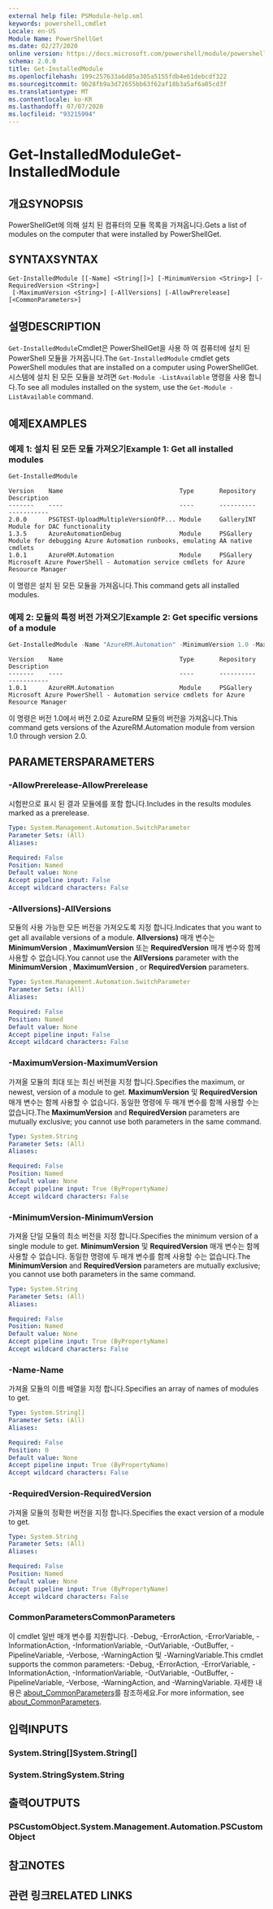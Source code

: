 ```yaml
---
external help file: PSModule-help.xml
keywords: powershell,cmdlet
Locale: en-US
Module Name: PowerShellGet
ms.date: 02/27/2020
online version: https://docs.microsoft.com/powershell/module/powershellget/get-installedmodule?view=powershell-6&WT.mc_id=ps-gethelp
schema: 2.0.0
title: Get-InstalledModule
ms.openlocfilehash: 199c257633a6d85a305a5155fdb4e61debcdf322
ms.sourcegitcommit: 9b28fb9a3d72655bb63f62af18b3a5af6a05cd3f
ms.translationtype: MT
ms.contentlocale: ko-KR
ms.lasthandoff: 07/07/2020
ms.locfileid: "93215994"
---
```

# <span data-ttu-id="ff8e3-103">Get-InstalledModule</span><span class="sxs-lookup"><span data-stu-id="ff8e3-103">Get-InstalledModule</span></span>

## <span data-ttu-id="ff8e3-104">개요</span><span class="sxs-lookup"><span data-stu-id="ff8e3-104">SYNOPSIS</span></span>
<span data-ttu-id="ff8e3-105">PowerShellGet에 의해 설치 된 컴퓨터의 모듈 목록을 가져옵니다.</span><span class="sxs-lookup"><span data-stu-id="ff8e3-105">Gets a list of modules on the computer that were installed by PowerShellGet.</span></span>

## <span data-ttu-id="ff8e3-106">SYNTAX</span><span class="sxs-lookup"><span data-stu-id="ff8e3-106">SYNTAX</span></span>

```
Get-InstalledModule [[-Name] <String[]>] [-MinimumVersion <String>] [-RequiredVersion <String>]
 [-MaximumVersion <String>] [-AllVersions] [-AllowPrerelease] [<CommonParameters>]
```

## <span data-ttu-id="ff8e3-107">설명</span><span class="sxs-lookup"><span data-stu-id="ff8e3-107">DESCRIPTION</span></span>

<span data-ttu-id="ff8e3-108">`Get-InstalledModule`Cmdlet은 PowerShellGet을 사용 하 여 컴퓨터에 설치 된 PowerShell 모듈을 가져옵니다.</span><span class="sxs-lookup"><span data-stu-id="ff8e3-108">The `Get-InstalledModule` cmdlet gets PowerShell modules that are installed on a computer using PowerShellGet.</span></span> <span data-ttu-id="ff8e3-109">시스템에 설치 된 모든 모듈을 보려면 `Get-Module -ListAvailable` 명령을 사용 합니다.</span><span class="sxs-lookup"><span data-stu-id="ff8e3-109">To see all modules installed on the system, use the `Get-Module -ListAvailable` command.</span></span>

## <span data-ttu-id="ff8e3-110">예제</span><span class="sxs-lookup"><span data-stu-id="ff8e3-110">EXAMPLES</span></span>

### <span data-ttu-id="ff8e3-111">예제 1: 설치 된 모든 모듈 가져오기</span><span class="sxs-lookup"><span data-stu-id="ff8e3-111">Example 1: Get all installed modules</span></span>

```powershell
Get-InstalledModule
```

```Output
Version    Name                                Type       Repository     Description
-------    ----                                ----       ----------     -----------
2.0.0      PSGTEST-UploadMultipleVersionOfP... Module     GalleryINT     Module for DAC functionality
1.3.5      AzureAutomationDebug                Module     PSGallery      Module for debugging Azure Automation runbooks, emulating AA native cmdlets
1.0.1      AzureRM.Automation                  Module     PSGallery      Microsoft Azure PowerShell - Automation service cmdlets for Azure Resource Manager
```

<span data-ttu-id="ff8e3-112">이 명령은 설치 된 모든 모듈을 가져옵니다.</span><span class="sxs-lookup"><span data-stu-id="ff8e3-112">This command gets all installed modules.</span></span>

### <span data-ttu-id="ff8e3-113">예제 2: 모듈의 특정 버전 가져오기</span><span class="sxs-lookup"><span data-stu-id="ff8e3-113">Example 2: Get specific versions of a module</span></span>

```powershell
Get-InstalledModule -Name "AzureRM.Automation" -MinimumVersion 1.0 -MaximumVersion 2.0
```

```Output
Version    Name                                Type       Repository     Description
-------    ----                                ----       ----------     -----------
1.0.1      AzureRM.Automation                  Module     PSGallery      Microsoft Azure PowerShell - Automation service cmdlets for Azure Resource Manager
```

<span data-ttu-id="ff8e3-114">이 명령은 버전 1.0에서 버전 2.0로 AzureRM 모듈의 버전을 가져옵니다.</span><span class="sxs-lookup"><span data-stu-id="ff8e3-114">This command gets versions of the AzureRM.Automation module from version 1.0 through version 2.0.</span></span>

## <span data-ttu-id="ff8e3-115">PARAMETERS</span><span class="sxs-lookup"><span data-stu-id="ff8e3-115">PARAMETERS</span></span>

### <span data-ttu-id="ff8e3-116">-AllowPrerelease</span><span class="sxs-lookup"><span data-stu-id="ff8e3-116">-AllowPrerelease</span></span>

<span data-ttu-id="ff8e3-117">시험판으로 표시 된 결과 모듈에를 포함 합니다.</span><span class="sxs-lookup"><span data-stu-id="ff8e3-117">Includes in the results modules marked as a prerelease.</span></span>

```yaml
Type: System.Management.Automation.SwitchParameter
Parameter Sets: (All)
Aliases:

Required: False
Position: Named
Default value: None
Accept pipeline input: False
Accept wildcard characters: False
```

### <span data-ttu-id="ff8e3-118">-Allversions)</span><span class="sxs-lookup"><span data-stu-id="ff8e3-118">-AllVersions</span></span>

<span data-ttu-id="ff8e3-119">모듈의 사용 가능한 모든 버전을 가져오도록 지정 합니다.</span><span class="sxs-lookup"><span data-stu-id="ff8e3-119">Indicates that you want to get all available versions of a module.</span></span>
<span data-ttu-id="ff8e3-120">**Allversions)** 매개 변수는 **MinimumVersion** , **MaximumVersion** 또는 **RequiredVersion** 매개 변수와 함께 사용할 수 없습니다.</span><span class="sxs-lookup"><span data-stu-id="ff8e3-120">You cannot use the **AllVersions** parameter with the **MinimumVersion** , **MaximumVersion** , or **RequiredVersion** parameters.</span></span>

```yaml
Type: System.Management.Automation.SwitchParameter
Parameter Sets: (All)
Aliases:

Required: False
Position: Named
Default value: None
Accept pipeline input: False
Accept wildcard characters: False
```

### <span data-ttu-id="ff8e3-121">-MaximumVersion</span><span class="sxs-lookup"><span data-stu-id="ff8e3-121">-MaximumVersion</span></span>

<span data-ttu-id="ff8e3-122">가져올 모듈의 최대 또는 최신 버전을 지정 합니다.</span><span class="sxs-lookup"><span data-stu-id="ff8e3-122">Specifies the maximum, or newest, version of a module to get.</span></span> <span data-ttu-id="ff8e3-123">**MaximumVersion** 및 **RequiredVersion** 매개 변수는 함께 사용할 수 없습니다. 동일한 명령에 두 매개 변수를 함께 사용할 수는 없습니다.</span><span class="sxs-lookup"><span data-stu-id="ff8e3-123">The **MaximumVersion** and **RequiredVersion** parameters are mutually exclusive; you cannot use both parameters in the same command.</span></span>

```yaml
Type: System.String
Parameter Sets: (All)
Aliases:

Required: False
Position: Named
Default value: None
Accept pipeline input: True (ByPropertyName)
Accept wildcard characters: False
```

### <span data-ttu-id="ff8e3-124">-MinimumVersion</span><span class="sxs-lookup"><span data-stu-id="ff8e3-124">-MinimumVersion</span></span>

<span data-ttu-id="ff8e3-125">가져올 단일 모듈의 최소 버전을 지정 합니다.</span><span class="sxs-lookup"><span data-stu-id="ff8e3-125">Specifies the minimum version of a single module to get.</span></span> <span data-ttu-id="ff8e3-126">**MinimumVersion** 및 **RequiredVersion** 매개 변수는 함께 사용할 수 없습니다. 동일한 명령에 두 매개 변수를 함께 사용할 수는 없습니다.</span><span class="sxs-lookup"><span data-stu-id="ff8e3-126">The **MinimumVersion** and **RequiredVersion** parameters are mutually exclusive; you cannot use both parameters in the same command.</span></span>

```yaml
Type: System.String
Parameter Sets: (All)
Aliases:

Required: False
Position: Named
Default value: None
Accept pipeline input: True (ByPropertyName)
Accept wildcard characters: False
```

### <span data-ttu-id="ff8e3-127">-Name</span><span class="sxs-lookup"><span data-stu-id="ff8e3-127">-Name</span></span>

<span data-ttu-id="ff8e3-128">가져올 모듈의 이름 배열을 지정 합니다.</span><span class="sxs-lookup"><span data-stu-id="ff8e3-128">Specifies an array of names of modules to get.</span></span>

```yaml
Type: System.String[]
Parameter Sets: (All)
Aliases:

Required: False
Position: 0
Default value: None
Accept pipeline input: True (ByPropertyName)
Accept wildcard characters: False
```

### <span data-ttu-id="ff8e3-129">-RequiredVersion</span><span class="sxs-lookup"><span data-stu-id="ff8e3-129">-RequiredVersion</span></span>

<span data-ttu-id="ff8e3-130">가져올 모듈의 정확한 버전을 지정 합니다.</span><span class="sxs-lookup"><span data-stu-id="ff8e3-130">Specifies the exact version of a module to get.</span></span>

```yaml
Type: System.String
Parameter Sets: (All)
Aliases:

Required: False
Position: Named
Default value: None
Accept pipeline input: True (ByPropertyName)
Accept wildcard characters: False
```

### <span data-ttu-id="ff8e3-131">CommonParameters</span><span class="sxs-lookup"><span data-stu-id="ff8e3-131">CommonParameters</span></span>

<span data-ttu-id="ff8e3-132">이 cmdlet 일반 매개 변수를 지원합니다. -Debug, -ErrorAction, -ErrorVariable, -InformationAction, -InformationVariable, -OutVariable, -OutBuffer, -PipelineVariable, -Verbose, -WarningAction 및 -WarningVariable.</span><span class="sxs-lookup"><span data-stu-id="ff8e3-132">This cmdlet supports the common parameters: -Debug, -ErrorAction, -ErrorVariable, -InformationAction, -InformationVariable, -OutVariable, -OutBuffer, -PipelineVariable, -Verbose, -WarningAction, and -WarningVariable.</span></span> <span data-ttu-id="ff8e3-133">자세한 내용은 [about_CommonParameters](../Microsoft.PowerShell.Core/About/about_CommonParameters.md)를 참조하세요.</span><span class="sxs-lookup"><span data-stu-id="ff8e3-133">For more information, see [about_CommonParameters](../Microsoft.PowerShell.Core/About/about_CommonParameters.md).</span></span>

## <span data-ttu-id="ff8e3-134">입력</span><span class="sxs-lookup"><span data-stu-id="ff8e3-134">INPUTS</span></span>

### <span data-ttu-id="ff8e3-135">System.String[]</span><span class="sxs-lookup"><span data-stu-id="ff8e3-135">System.String[]</span></span>

### <span data-ttu-id="ff8e3-136">System.String</span><span class="sxs-lookup"><span data-stu-id="ff8e3-136">System.String</span></span>

## <span data-ttu-id="ff8e3-137">출력</span><span class="sxs-lookup"><span data-stu-id="ff8e3-137">OUTPUTS</span></span>

### <span data-ttu-id="ff8e3-138">PSCustomObject.</span><span class="sxs-lookup"><span data-stu-id="ff8e3-138">System.Management.Automation.PSCustomObject</span></span>

## <span data-ttu-id="ff8e3-139">참고</span><span class="sxs-lookup"><span data-stu-id="ff8e3-139">NOTES</span></span>

## <span data-ttu-id="ff8e3-140">관련 링크</span><span class="sxs-lookup"><span data-stu-id="ff8e3-140">RELATED LINKS</span></span>
